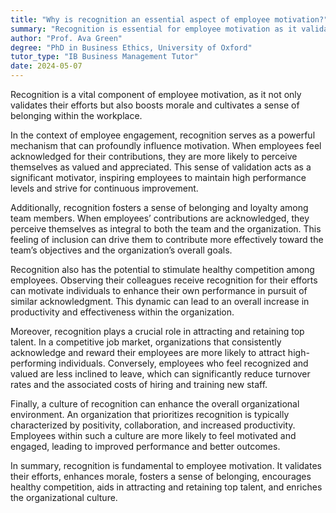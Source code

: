 ```yaml
---
title: "Why is recognition an essential aspect of employee motivation?"
summary: "Recognition is essential for employee motivation as it validates their efforts, boosts morale, and fosters a sense of belonging."
author: "Prof. Ava Green"
degree: "PhD in Business Ethics, University of Oxford"
tutor_type: "IB Business Management Tutor"
date: 2024-05-07
---
```


Recognition is a vital component of employee motivation, as it not only validates their efforts but also boosts morale and cultivates a sense of belonging within the workplace.

In the context of employee engagement, recognition serves as a powerful mechanism that can profoundly influence motivation. When employees feel acknowledged for their contributions, they are more likely to perceive themselves as valued and appreciated. This sense of validation acts as a significant motivator, inspiring employees to maintain high performance levels and strive for continuous improvement.

Additionally, recognition fosters a sense of belonging and loyalty among team members. When employees’ contributions are acknowledged, they perceive themselves as integral to both the team and the organization. This feeling of inclusion can drive them to contribute more effectively toward the team’s objectives and the organization’s overall goals.

Recognition also has the potential to stimulate healthy competition among employees. Observing their colleagues receive recognition for their efforts can motivate individuals to enhance their own performance in pursuit of similar acknowledgment. This dynamic can lead to an overall increase in productivity and effectiveness within the organization.

Moreover, recognition plays a crucial role in attracting and retaining top talent. In a competitive job market, organizations that consistently acknowledge and reward their employees are more likely to attract high-performing individuals. Conversely, employees who feel recognized and valued are less inclined to leave, which can significantly reduce turnover rates and the associated costs of hiring and training new staff.

Finally, a culture of recognition can enhance the overall organizational environment. An organization that prioritizes recognition is typically characterized by positivity, collaboration, and increased productivity. Employees within such a culture are more likely to feel motivated and engaged, leading to improved performance and better outcomes.

In summary, recognition is fundamental to employee motivation. It validates their efforts, enhances morale, fosters a sense of belonging, encourages healthy competition, aids in attracting and retaining top talent, and enriches the organizational culture.
    